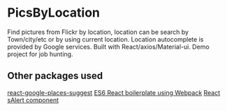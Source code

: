 # PicsByLocation

Find pictures from Flickr by location, location can be search by Town/city/etc or by using current location. Location autocomplete is provided by Google services.
Built with React/axios/Material-ui. Demo project for job hunting.

## Other packages used

[react-google-places-suggest](https://github.com/xuopled/react-google-places-suggest)
[ES6 React boilerplate using Webpack](https://github.com/KleoPetroff/react-webpack-boilerplate)
[React sAlert component](https://github.com/juliancwirko/react-s-alert)
